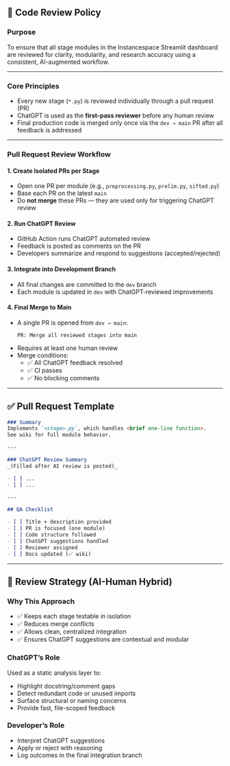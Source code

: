 ## 🔧 Code Review Policy

### Purpose
To ensure that all stage modules in the Instancespace Streamlit dashboard are reviewed for clarity, modularity, and research accuracy using a consistent, AI-augmented workflow.

---

### Core Principles

- Every new stage (`*.py`) is reviewed individually through a pull request (PR)
- ChatGPT is used as the **first-pass reviewer** before any human review
- Final production code is merged only once via the `dev → main` PR after all feedback is addressed

---

### Pull Request Review Workflow

#### 1. Create Isolated PRs per Stage
- Open one PR per module (e.g., `preprocessing.py`, `prelim.py`, `sifted.py`)
- Base each PR on the latest `main`
- Do **not merge** these PRs — they are used only for triggering ChatGPT review

#### 2. Run ChatGPT Review
- GitHub Action runs ChatGPT automated review
- Feedback is posted as comments on the PR
- Developers summarize and respond to suggestions (accepted/rejected)

#### 3. Integrate into Development Branch
- All final changes are committed to the `dev` branch
- Each module is updated in `dev` with ChatGPT-reviewed improvements

#### 4. Final Merge to Main
- A single PR is opened from `dev → main`:
  ```
  PR: Merge all reviewed stages into main
  ```
- Requires at least one human review
- Merge conditions:
  - ✅ All ChatGPT feedback resolved
  - ✅ CI passes
  - ✅ No blocking comments

---

## ✅ Pull Request Template

```markdown
### Summary
Implements `<stage>.py`, which handles <brief one-line function>.  
See wiki for full module behavior.

---

### ChatGPT Review Summary
_(Filled after AI review is posted)_

- [ ] ...
- [ ] ...

---

## QA Checklist

- [ ] Title + description provided
- [ ] PR is focused (one module)
- [ ] Code structure followed
- [ ] ChatGPT suggestions handled
- [ ] Reviewer assigned
- [ ] Docs updated (✅ wiki)
```

---

## 🧠 Review Strategy (AI-Human Hybrid)

### Why This Approach

- ✅ Keeps each stage testable in isolation
- ✅ Reduces merge conflicts
- ✅ Allows clean, centralized integration
- ✅ Ensures ChatGPT suggestions are contextual and modular

### ChatGPT’s Role
Used as a static analysis layer to:
- Highlight docstring/comment gaps
- Detect redundant code or unused imports
- Surface structural or naming concerns
- Provide fast, file-scoped feedback

### Developer’s Role
- Interpret ChatGPT suggestions
- Apply or reject with reasoning
- Log outcomes in the final integration branch

